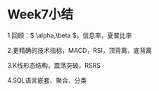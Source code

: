# Week7小结

1.回顾：$ \alpha,\beta $，信息率，夏普比率

2.更精确的技术指标，MACD，RSI，顶背离，底背离

3.K线形态结构，震荡突破，RSRS

4.SQL语言嵌套、聚合、分类
